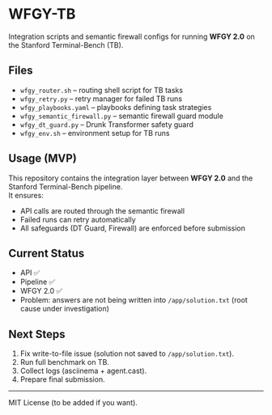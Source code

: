 # WFGY-TB

Integration scripts and semantic firewall configs for running **WFGY 2.0** on the Stanford Terminal-Bench (TB).

## Files

- `wfgy_router.sh` – routing shell script for TB tasks
- `wfgy_retry.py` – retry manager for failed TB runs
- `wfgy_playbooks.yaml` – playbooks defining task strategies
- `wfgy_semantic_firewall.py` – semantic firewall guard module
- `wfgy_dt_guard.py` – Drunk Transformer safety guard
- `wfgy_env.sh` – environment setup for TB runs

## Usage (MVP)

This repository contains the integration layer between **WFGY 2.0** and the Stanford Terminal-Bench pipeline.  
It ensures:
- API calls are routed through the semantic firewall
- Failed runs can retry automatically
- All safeguards (DT Guard, Firewall) are enforced before submission

## Current Status

- API ✅  
- Pipeline ✅  
- WFGY 2.0 ✅  
- Problem: answers are not being written into `/app/solution.txt` (root cause under investigation)

## Next Steps

1. Fix write-to-file issue (solution not saved to `/app/solution.txt`).  
2. Run full benchmark on TB.  
3. Collect logs (asciinema + agent.cast).  
4. Prepare final submission.

---

MIT License (to be added if you want).

